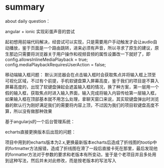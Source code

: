 # summary
about daily question：





angular + ionic 实现彩蛋声音的尝试


起初想用前端代码解决，经尝试可以实现，只是需要用户手动触发才会让audio自动播放，鉴于页面是一个路由跳转，进来必须有声音，所以寻求了原生的建议，原生那边只需要将浏览器关于用户操作和视频音频的属性设置改一下就好了，即
config.allowsInlineMediaPlayback = true;
config.mediaPlaybackRequiresUserAction = false;

移动端输入框问题：
默认浏览器会在点击输入框时会获取焦点并将输入框上顶至可视化区域，不过有个前提，手机软键盘算入屏幕高度，鉴于我们的项目是不算入屏幕高度的，出现了软键盘弹起会遮盖输入框的情况，换了种方案，第一层用一个假的输入框，获取焦点时进入输入界面，输入完成将输入内容传给第一层输入框，如果输入框在顶部基本就不用怎么处理，拿聊天窗口来说，其实软键盘弹出时浏览器的默认行为刚好满足我们的需要将内容上顶，不过因为我们的项目软键盘高度不算，所以没有做那种效果




基于angularjs的一个后台管理系统：


echarts直接更换版本后出现的问题：

项目中用到的echarts版本为2.x,更换最新版本echarts后造成了折线图的tootip中的fortmatter方法报错，造成了折线图在滑了一段后直接卡死在那里，最后发现他的formatter方法对于参数的要求和老版本有所变动，鉴于是个老项目并且多处用到这种写法，然后并未对此修改，而是按老版本的写法写入


